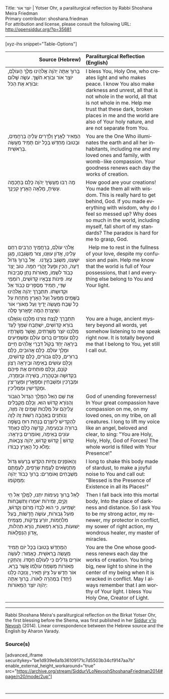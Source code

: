 <html>
<head></head>
<body>
Title: יוֹצֵר אוֹר | Yotser Ohr, a paraliturgical reflection by Rabbi Shoshana Meira Friedman<br />
Primary contributor: shoshana.friedman<br />
For attribution and license, please consult the following URL: <a href="http://opensiddur.org/?p=35681">http://opensiddur.org/?p=35681</a>
<p />
<hr />

[xyz-ihs snippet="Table-Options"]<table style="margin-left: auto; margin-right: auto;" class="draggable">
<thead><tr><th id="x" style="text-align: right;">Source (Hebrew)</th><th style="text-align: left;">Paraliturgical Reflection (English)</th></tr></thead>
<tbody>
<tr><td style="vertical-align:top;">
<div class="liturgy" lang="he">
בָּרוּךְ אַתָּה
יְהֹוָה אֱלֹהֵינוּ
מֶלֶךְ הָעוֹלָם,
יוֹצֵר אוֹר וּבוֹרֵא חֹשֶׁךְ.
עֹשֶׂה שָׁלוֹם וּבוֹרֵא אֶת הַכֹּל:
</span></div></td>
 
<td style="vertical-align:top;">
<div class="english" lang="en">
I bless You, Holy One, who creates light and who makes peace.  
I know You also make darkness and unrest,
all that is not whole in the world, all that is not whole in me.  
Help me trust that these dark, broken places in me and the world 
are also of Your holy nature, and are not separate from You. 
</div></td></tr>


<tr><td style="vertical-align:top;">
<div class="liturgy" lang="he">
הַמֵּאִיר לָאָרֶץ
וְלַדָּרִים עָלֶיהָ בְּרַחֲמִים,
וּבְטוּבוֹ מְחַדֵּשׁ בְּכָל יוֹם תָּמִיד מַעֲשֵׂה בְּרֵאשִׁית.
</span></div></td>
 
<td style="vertical-align:top;">
<div class="english" lang="en">
You are the One Who illuminates the earth and all her inhabitants,
including me and my loved ones and family, with womb-like compassion.
Your goodness renews each day the works of creation. 
</div></td></tr>


<tr><td style="vertical-align:top;">
<div class="liturgy" lang="he">
מָה רַבּוּ
מַעֲשֶׂיךָ יְהֹוָה
כֻּלָּם בְּחָכְמָה עָשִׂיתָ,
מָלְאָה הָאָרֶץ קִנְיָנֶךָ.
</span></div></td>
 
<td style="vertical-align:top;">
<div class="english" lang="en">
How good are your creations!  You made them all with wisdom.  
This is really hard to get behind, God.  
If you made everything with wisdom, why do I feel so messed up?  
Why does so much in the world, including myself, fall short of my standards?  
The paradox is hard for me to grasp, God.  
</div></td></tr>


<tr><td style="vertical-align:top;">
<div class="liturgy" lang="he">
אֱלֹהֵי עוֹלָם,
בְּרַחֲמֶיךָ הָרַבִּים רַחֵם עָלֵינוּ,
אֲדוֹן עוּזֵּנוּ, צוּר מִשְׂגַּבֵנוּ,
מָגֵן יִשְׁעֵנוּ, מִשְׂגַּב בַּעֲדֵנוּ.
&nbsp;
אֵל בָּרוּךְ גְּדוֹל דֵּעָה,
הֵכִין וּפָעַל זָהֳרֵי חַמָּה.
טוֹב יָצַר כָּבוֹד לִשְׁמוֹ,
מְאוֹרוֹת נָתַן סְבִיבוֹת עֻזּוֹ.
פִּינוֹת צְבָאָיו קְדוֹשִׁים, רוֹמְמֵי שַׁדַּי,
תָּמִיד מְסַפְּרִים כְּבוֹד אֵל וּקְדוּשָתוֹ.
תִּתְבָּרַךְ יְהֹוָה אֱלֹהֵינוּ 
בַּשָּׁמַיִם מִמַּעַל וְעַל הָאָרֶץ מִתַּחַת
עַל כָּל שֶׁבַח מַעֲשֵׂה יָדֶיךָ
וְעַל מְאוֹרֵי אוֹר שֶׁיָּצַרְתָּ הֵמָּה יְפָאֲרוּךָ
סֶלָה:
</span></div></td>
 
<td style="vertical-align:top;">
<div class="english" lang="en">
&nbsp;
Help me to rest in the fullness of your love, despite my confusion and pain.
Help me know that the world is full of Your possessions,
that I and everything else belong to You and Your light.
</div></td></tr>


<tr><td style="vertical-align:top;">
<div class="liturgy" lang="he">
תִּתְבָּרַךְ לָנֶצַח צוּרֵנוּ מַלְכֵּנוּ וְגוֹאֲלֵנוּ בּוֹרֵא קְדוֹשִׁים,
יִשְׁתַּבַּח שִׁמְךָ לָעַד מַלְכֵּנוּ יוֹצֵר מְשָׁרְתִים,
וַאֲשֶׁר מְשָׁרְתָיו
כֻּלָּם עוֹמְדִים בְּרוּם עוֹלָם
וּמַשְׁמִיעִים בְּיִרְאָה יַחַד
בְּקוֹל דִּבְרֵי אֱלֹהִים חַיִּים וּמֶלֶךְ עוֹלָם.
כֻּלָּם אֲהוּבִים,
כֻּלָּם בְּרוּרִים,
כֻּלָּם גִּבּוֹרִים,
כֻּלָּם קְדוֹשִׁים,
וְכֻלָּם עוֹשִׂים בְּאֵימָה וּבְיִרְאָה רְצְוֹן קוֹנָם,
וְכֻלָּם פּוֹתְחִים אֶת פִּיהֶם בִּקְדוּשָׁה וּבְטָהֳרָה,
בְּשִׁירָה וּבְזִמְרָה,
וּמְבָרְכִין וּמְשַׁבְּחִין
וּמְפָאֲרִין וּמַעֲרִיצִין
וּמַקְדִּישִׁין וּמַמְלִיכִין.
</span></div></td>
 
<td style="vertical-align:top;">
<div class="english" lang="en">
You are a huge, ancient mystery
beyond all words, yet somehow listening to me speak right now.  
It is totally beyond me that I belong to You, yet still I call out. 
</div></td></tr>


<tr><td style="vertical-align:top;">
<div class="liturgy" lang="he">
אֶת שֵׁם הָאֵל הַמֶּלֶךְ הַגָּדוֹל הַגִּבּוֹר וְהַנּוֹרָא קָדוֹשׁ הוּא.
וְכֻלָּם מְקַבְּלִים עֲלֵיהֶם עֹל מַלְכוּת שָׁמַיִם זֶה מִזֶּה,
וְנוֹתְנִים בְּאַהֲבָה רְשׁוּת זֶה לָזֶה 
לְהַקְדִּישׁ לְיוֹצְרָם בְּנַחַת רוּחַ בְּשָׂפָה בְרוּרָה וּבִנְעִימָה,
קְדֻשָׁה כֻּלָּם כְּאֶחָד עוֹנִים בְּאֵימָה, וְאוֹמְרִים בְּיִרְאָה:
קָדוֹשׁ | קָדוֹשׁ קָדוֹשׁ, יְהֹוָה צְבָאוֹת,
מְלֹא כָל הָאָרֶץ כְּבוֹדוֹ:
</span></div></td>
 
<td style="vertical-align:top;">
<div class="english" lang="en">
God of unending foreverness! 
In Your great compassion have compassion on me,
on my loved ones, on my tribe, on all creatures.  
I long to lift my voice like an angel, beloved and clear, to sing:
"You are Holy, Holy, Holy, God of Forces! 
The whole world is filled with Your Presence!"
</div></td></tr>


<tr><td style="vertical-align:top;">
<div class="liturgy" lang="he">
וְהָאוֹפַנִּים וְחַיּוֹת הַקֹדֶשׁ בְּרַעַשׁ גָּדוֹל מִתְנַשְּׂאִים לְעֻמַּת שְׂרָפִים, 
לְעֻמָּתָם מְשַׁבְּחִים וְאוֹמְרִים:
בָּרוּךְ כְּבוֹד יְהֹוָה מִמְּקוֹמוֹ:
</span></div></td>
 
<td style="vertical-align:top;">
<div class="english" lang="en">
I long to shake this body made of stardust,
to make a joyful noise to You and call out:
"Blessed is the Presence of Existence in all its Places!"
</div></td></tr>


<tr><td style="vertical-align:top;">
<div class="liturgy" lang="he">
לָאֵל בָּרוּךְ נְעִימוֹת יִתְּנוּ, לַמֶּלֶךְ אֵל חַי וְקַיָּם,
זְמִירוֹת יֹאמְרוּ וְתִשְׁבָּחוֹת יַשְׁמִיעוּ,
כִּי הוּא לְבַדּוֹ
מָרוֹם וְקָדוֹשׁ, פּוֹעֵל גְּבוּרוֹת, עוֹשֶׂה חֲדָשׁוֹת, בַּעַל מִלְחָמוֹת, זוֹרֵעַ צְדָקוֹת,
מַצְמִיחַ יְשׁוּעוֹת, בּוֹרֵא רְפוּאוֹת, נוֹרָא תְהִלּוֹת, אֲדוֹן הַנִּפְלָאוֹת,
</span></div></td>
 
<td style="vertical-align:top;">
<div class="english" lang="en">
Then I fall back into this mortal body, 
Into the place of darkness and distance.
So I ask You to be my strong actor,
my renewer, my protector in conflict, my sower of right action,
my wondrous healer, my master of miracles. 
</div></td></tr>


<tr><td style="vertical-align:top;">
<div class="liturgy" lang="he">
הַמְחַדֵּשׁ בְּטוּבוֹ בְּכָל יוֹם תָּמִיד מַעֲשֵׂה בְרֵאשִׁית.
כָּאָמוּר: לְעֹשֵׂה אוֹרִים גְּדֹלִים כִּי לְעוֹלָם חַסְדּוֹ.
וְהִתְקִין מְאוֹרוֹת מְשַׂמֵּחַ עוֹלָמוֹ אֲשֶׁר בָּרָא.
אוֹר חָדָשׁ עַל צִיּוֹן תָּאִיר,
וְנִזְכֶּה כֻלָּנוּ (יַחַד) בִּמְהֵרָה לְאוֹרוֹ.
בָּרוּךְ אַתָּה יְהֹוָה יוֹצֵר הַמְּאוֹרוֹת:
</span></div></td>
 
<td style="vertical-align:top;">
<div class="english" lang="en">
You are the One whose goodness renews each day the works of creation.  
You bring big, new light to shine in the center of my being when it is wracked in conflict. 
May I always remember that I am worthy of Your light.  
I bless You Holy One, Creator of Light.
</div></td></tr>
</tbody></table>

<hr />

Rabbi Shoshana Meira's paraliturgical reflection on the Birkat Yotser Ohr, the first blessing before the Shema, was first published in her <a href="/?p=9556">Siddur v'lo Nevosh</a> (2014). Linear correspondence between the Hebrew source and the English by Aharon Varady.

<h3>Source(s)</h3>

[advanced_iframe securitykey="be1d939e6a1b36109171c7d5503b34cf9147aa7b" enable_external_height_workaround="true" src="https://archive.org/stream/SiddurVLoNevoshShoshanaFriedman2014#page/n20/mode/2up"]

&nbsp;

<hr />

&nbsp;


</body>
</html>